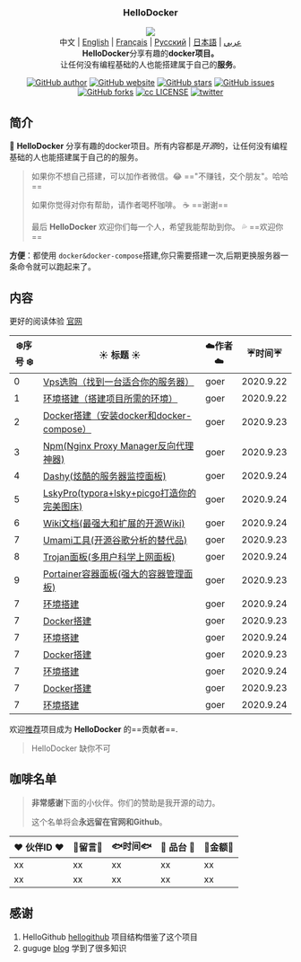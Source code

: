 <h3 align="center">
    HelloDocker
</h3>

<p align="center">
  <img src="https://lypro.gggggu.com/i/2022/09/21/632aa69e504d3.png"/>
  <br>中文 | <a href="README_en.md">English</a> | <a href="README_fr.md">Français</a> | <a href="README_ru.md">Русский</a> | <a href="README_jp.md">日本語</a> | <a href="README_ar.md">عربي</a>
  <br><strong>HelloDocker</strong>分享有趣的<b>docker项目。</b><br>让任何没有编程基础的人也能搭建属于自己的<b>服务</b>。
</p>

<p align="center">
  <a href="https://github.com/vgoer/HelloDocker"><img src="https://img.shields.io/badge/作者-goer-orange" alt="GitHub author"></a>
    <a href="https://github.com/vgoer/HelloDocker"><img src="https://img.shields.io/badge/%E5%AE%98%E7%BD%91-halo-yellowgreen" alt="GitHub website"></a>
  <a href="https://github.com/vgoer/HelloDocker"><img src="https://img.shields.io/github/stars/vgoer/HelloDocker?style=plastic&logo=appveyor" alt="GitHub stars"></a>
  <a href="https://github.com/vgoer/HelloDocker/issues"><img src="https://img.shields.io/github/issues/vgoer/HelloDocker" alt="GitHub issues"></a>
  <a href="https://img.shields.io/github/forks"><img src="https://img.shields.io/github/forks/vgoer/HelloDocker" alt="GitHub forks"></a>
    <a href="https://github.com/vgoer/HelloDocker/blob/master/LICENSE"><img src="https://img.shields.io/github/license/vgoer/HelloDocker" alt="cc LICENSE"></a>
        <a href="https://twitter.com/GoerJack?style=social&logo=appveyor"><img src="https://img.shields.io/twitter/url?url=https%3A%2F%2Fgithub.com%2Fvgoer%2FHelloDocker%2F
" alt="twitter"></a>
</p>

## 简介

:jack_o_lantern: **HelloDocker** 分享有趣的docker项目。所有内容都是<i>开源</i>的，让任何没有编程基础的人也能搭建属于自己的的服务。   

>  如果你不想自己搭建，可以加作者微信。:joy:   =="不赚钱，交个朋友"。哈哈== 
> 
>  如果你觉得对你有帮助，请作者喝杯咖啡。 :coffee:   ==谢谢==
>
>  最后 **HelloDocker** 欢迎你们每一个人，希望我能帮助到你。  :sweat_drops:   ==欢迎你==

**方便**：都使用 `docker&docker-compose`搭建,你只需要搭建一次,后期更换服务器一条命令就可以跑起来了。



## 内容
更好的阅读体验 [官网](https://halo.gggggu.com/)


| :snowflake:序号 :snowflake: | :sunny: 标题 :sunny: | :cloud:作者:cloud: | :umbrella:时间:umbrella: |
| ------ | ------- | ----- | ------------ |
| 0 | [Vps选购（找到一台适合你的服务器）](./project/000.Vps选购.md) | goer | 2020.9.22 |
| 1                           | [环境搭建（搭建项目所需的环境）](./project/001.基础环境.md) | goer               | 2020.9.22                |
| 2                           | [Docker搭建（安装docker和docker-compose）](./project/002.Docker搭建.md) | goer               | 2020.9.23                |
| 3 | [Npm(Nginx Proxy Manager反向代理神器)](./project/004.Dashy炫酷监控面板.md) | goer | 2020.9.23 |
| 4 | [Dashy(炫酷的服务器监控面板)](./project/004.Dashy炫酷监控面板.md) | goer | 2020.9.24 |
| 5 | [LskyPro(typora+lsky+picgo打造你的完美图床)](./project/005.LskyPro图床.md) | goer | 2020.9.24 |
| 6 | [Wiki文档(最强大和扩展的开源Wiki)](./project/006.Wiki文档.md) | goer | 2020.9.24 |
| 7 | [Umami工具(开源谷歌分析的替代品)](./project/007.Umami工具.md) | goer | 2020.9.23 |
| 8 | [Trojan面板(多用户科学上网面板)](./project/008.Trojan面板.md) | goer | 2020.9.24 |
| 9 | [Portainer容器面板(强大的容器管理面板)](./project/009.Portainer面板.md) | goer | 2020.9.23 |
| 7 | [环境搭建](./project/001.基础环境.md) | goer | 2020.9.24 |
| 7 | [Docker搭建](./project/002.Docker搭建.md) | goer | 2020.9.23 |
| 7 | [环境搭建](./project/001.基础环境.md) | goer | 2020.9.24 |
| 7 | [Docker搭建](./project/002.Docker搭建.md) | goer | 2020.9.23 |
| 7 | [环境搭建](./project/001.基础环境.md) | goer | 2020.9.24 |
| 7 | [Docker搭建](./project/002.Docker搭建.md) | goer | 2020.9.23 |
| 7 | [环境搭建](./project/001.基础环境.md) | goer | 2020.9.24 |

欢迎[推荐](https://github.com/vgoer/HelloDocker/issues/new)项目成为 **HelloDocker** 的==贡献者==.

> HelloDocker 缺你不可



## 咖啡名单
> **非常感谢**下面的小伙伴。你们的赞助是我开源的动力。
>
> 这个名单将会**永远留在官网和Github**。


|  :heart: 伙伴ID  :heart: | :tiger:留言:tiger: | :fish:时间:fish: | :flags: 品台 :flags: | :ghost:金额:ghost: | 
| ------- | ----- | ------------ | ------ | ------ |
| xx | xx | xx | xx  |  xx |
| xx | xx | xx | xx  |  xx |



## 感谢

1. HelloGithub [hellogithub](https://hellogithub.com/) 项目结构借鉴了这个项目
2. guguge [blog](https://blog.laoda.de/)  学到了很多知识